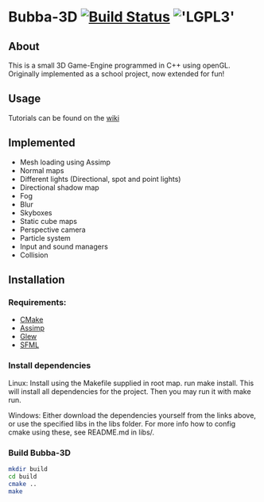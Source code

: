 Bubba-3D [![Build Status](https://travis-ci.org/Bubbers/Bubba-3D.svg?branch=develop)](https://travis-ci.org/Bubbers/Bubba-3D) !['LGPL3'](https://www.gnu.org/graphics/lgplv3-88x31.png)
=======

About
-----
This is a small 3D Game-Engine programmed in C++ using openGL.
Originally implemented as a school project, now extended for fun!

Usage
-----
Tutorials can be found on the [wiki](https://github.com/Bubbers/Bubba-3D/wiki)

Implemented
-----------
* Mesh loading using Assimp
* Normal maps
* Different lights (Directional, spot and point lights)
* Directional shadow map
* Fog
* Blur
* Skyboxes
* Static cube maps
* Perspective camera
* Particle system
* Input and sound managers
* Collision

Installation
------------
### Requirements:
* <a href="http://www.cmake.org/">CMake</a>
* <a href="http://assimp.sourceforge.net/">Assimp</a>
* <a href="http://glew.sourceforge.net/">Glew</a>
* <a href="http://www.sfml-dev.org/index.php">SFML</a><br />

### Install dependencies
Linux: Install using the Makefile supplied in root map. run make install. This will install all dependencies for the project. Then you may run it with make run.

Windows: Either download the dependencies yourself from the links above, or use the specified libs in the libs folder. For more info how to config cmake using these, see README.md in libs/. 

### Build Bubba-3D
```bash
mkdir build
cd build
cmake ..
make
```

